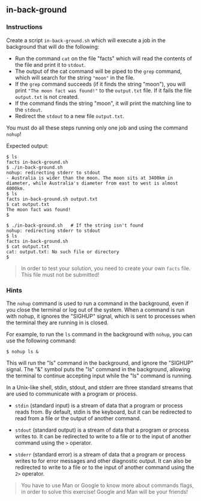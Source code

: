 ## in-back-ground

### Instructions

Create a script `in-back-ground.sh` which will execute a job in the background that will do the following:

- Run the command `cat` on the file "facts" which will read the contents of the file and print it to `stdout`.
- The output of the cat command will be piped to the `grep` command, which will search for the string `"moon"` in the file.
- If the `grep` command succeeds (if it finds the string "moon"), you will print `"The moon fact was found!"` to the `output.txt` file. If it fails the file `output.txt` is not created.
- If the command finds the string "moon", it will print the matching line to the `stdout`.
- Redirect the `stdout` to a new file `output.txt`.

You must do all these steps running only one job and using the command `nohup`!

Expected output:

```console
$ ls
facts in-back-ground.sh
$ ./in-back-ground.sh
nohup: redirecting stderr to stdout
- Australia is wider than the moon. The moon sits at 3400km in diameter, while Australia's diameter from east to west is almost 4000km.
$ ls
facts in-back-ground.sh output.txt
$ cat output.txt
The moon fact was found!
$
```

```console
$ ./in-back-ground.sh   # If the string isn't found
nohup: redirecting stderr to stdout
$ ls
facts in-back-ground.sh
$ cat output.txt
cat: output.txt: No such file or directory
$
```

> In order to test your solution, you need to create your own `facts` file. This file must not be submitted!

### Hints

The `nohup` command is used to run a command in the background, even if you close the terminal or log out of the system. When a command is run with nohup, it ignores the "SIGHUP" signal, which is sent to processes when the terminal they are running in is closed.

For example, to run the `ls` command in the background with `nohup`, you can use the following command:

```console
$ nohup ls &
```

This will run the "ls" command in the background, and ignore the "SIGHUP" signal. The "&" symbol puts the "ls" command in the background, allowing the terminal to continue accepting input while the "ls" command is running.

In a Unix-like shell, stdin, stdout, and stderr are three standard streams that are used to communicate with a program or process.

- `stdin` (standard input) is a stream of data that a program or process reads from. By default, stdin is the keyboard, but it can be redirected to read from a file or the output of another command.

- `stdout` (standard output) is a stream of data that a program or process writes to. It can be redirected to write to a file or to the input of another command using the `>` operator.

- `stderr` (standard error) is a stream of data that a program or process writes to for error messages and other diagnostic output. It can also be redirected to write to a file or to the input of another command using the `2>` operator.

> You have to use Man or Google to know more about commands flags, in order to solve this exercise!
> Google and Man will be your friends!
